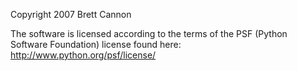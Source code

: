 Copyright 2007 Brett Cannon

The software is licensed according to the terms of the PSF (Python Software Foundation) license found here: http://www.python.org/psf/license/